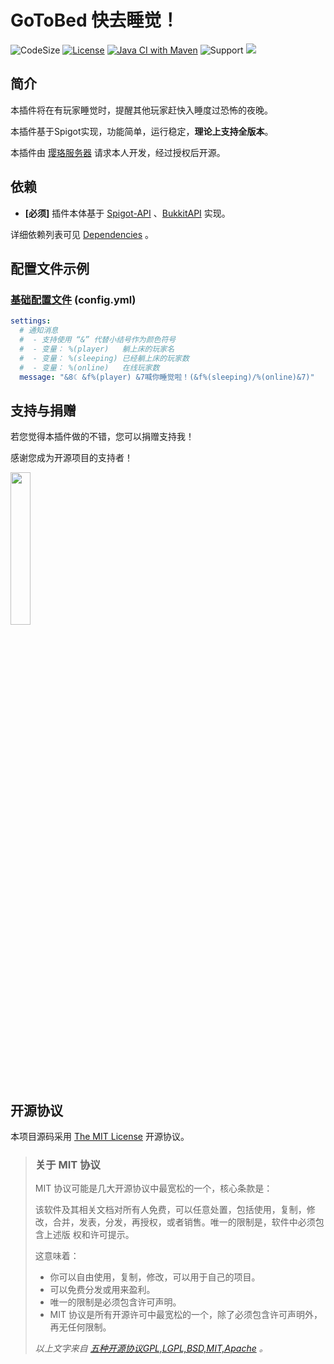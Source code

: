 # GoToBed 快去睡觉！

![CodeSize](https://img.shields.io/github/languages/code-size/CarmJos/GoToBed)
[![License](https://img.shields.io/github/license/CarmJos/GoToBed)](https://opensource.org/licenses/mit-license.php)
[![Java CI with Maven](https://github.com/CarmJos/UserPrefix/actions/workflows/maven.yml/badge.svg?branch=master)](https://github.com/CarmJos/GoToBed/actions/workflows/maven.yml)
![Support](https://img.shields.io/badge/Minecraft-Java%201.16--Latest-yellow)
![](https://visitor-badge.glitch.me/badge?page_id=gotobed.readme)

## 简介

本插件将在有玩家睡觉时，提醒其他玩家赶快入睡度过恐怖的夜晚。

本插件基于Spigot实现，功能简单，运行稳定，**理论上支持全版本**。

本插件由 [璎珞服务器](https://www.yingluo.world) 请求本人开发，经过授权后开源。

## 依赖

- **[必须]** 插件本体基于 [Spigot-API](https://hub.spigotmc.org/stash/projects/SPIGOT) 、[BukkitAPI](http://bukkit.org/) 实现。

详细依赖列表可见 [Dependencies](https://github.com/CarmJos/GoToBed/network/dependencies) 。

## 配置文件示例

### [基础配置文件](https://github.com/CarmJos/GoToBed/blob/master/src/main/resources/config.yml) (config.yml)

```yaml
settings:
  # 通知消息
  #  - 支持使用 “&” 代替小结号作为颜色符号
  #  - 变量： %(player)   躺上床的玩家名
  #  - 变量： %(sleeping) 已经躺上床的玩家数
  #  - 变量： %(online)   在线玩家数
  message: "&8☾ &f%(player) &7喊你睡觉啦！(&f%(sleeping)/%(online)&7)"
```

## 支持与捐赠

若您觉得本插件做的不错，您可以捐赠支持我！

感谢您成为开源项目的支持者！

<img height=25% width=25% src="https://raw.githubusercontent.com/CarmJos/UserPrefix/master/img/PAY.jpg" />

## 开源协议

本项目源码采用 [The MIT License](https://opensource.org/licenses/mit-license.php) 开源协议。

> ### 关于 MIT 协议
> MIT 协议可能是几大开源协议中最宽松的一个，核心条款是：
>
> 该软件及其相关文档对所有人免费，可以任意处置，包括使用，复制，修改，合并，发表，分发，再授权，或者销售。唯一的限制是，软件中必须包含上述版 权和许可提示。
>
> 这意味着：
> - 你可以自由使用，复制，修改，可以用于自己的项目。
> - 可以免费分发或用来盈利。
> - 唯一的限制是必须包含许可声明。
> - MIT 协议是所有开源许可中最宽松的一个，除了必须包含许可声明外，再无任何限制。
>
> *以上文字来自 [五种开源协议GPL,LGPL,BSD,MIT,Apache](https://www.oschina.net/question/54100_9455) 。*
